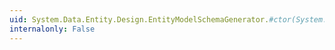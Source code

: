 ```yaml
---
uid: System.Data.Entity.Design.EntityModelSchemaGenerator.#ctor(System.Data.Metadata.Edm.EntityContainer)
internalonly: False
---
```

